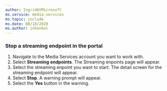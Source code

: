 ```yaml
---
author: IngridAtMicrosoft
ms.service: media-services 
ms.topic: include
ms.date: 08/18/2020
ms.author: inhenkel
---
```


### Stop a streaming endpoint in the portal

1. Navigate to the Media Services account you want to work with.
1. Select **Streaming endpoints**. The Streaming enpoints page will appear.
1. Select the streaming enpoint you want to start. The detail screen for the streaming endpoint will appear.
1. Select **Stop**. A warning prompt will appear.
1. Select the **Yes** button in the warning.
